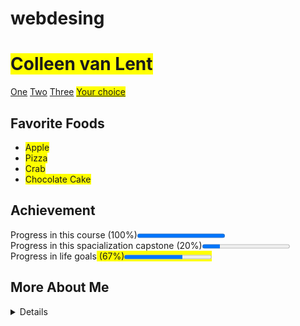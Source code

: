 # webdesing<body>
<h1><span style="background-color: yellow;">Colleen van Lent</span></h1>
<nav><a href="One">One</a>
<a href="Two">Two</a>
<a href="Three">Three</a>
<a href="your choice" style="background-color: yellow;">Your choice</a></nav>
<section>
<h2>Favorite Foods</h2>
<ul>
	<li><span style="background-color: yellow;">Apple</li></span>
	<li><span style="background-color: yellow;">Pizza</li></span>
	<li><span style="background-color: yellow;">Crab</li></span>
	<li><span style="background-color: yellow;">Chocolate Cake</li></span>

</ul>
</section>
<section>
	<h2>Achievement</h2>
	Progress in this course (100%)<progress value="1" max=""></progress><br>
	Progress in this spacialization capstone (20%)<progress value="20" max="100"></progress><br>
	Progress in life goals<span style="background-color: yellow;"> (67%)<progress value="67" max="100"></progress></span>
</section>
<footer>
	<h2>More About Me</h2>
	<details>	<span style="background-color:yellow;" > Lorem ipsum dolor sit amet, consectetur adipisicing elit, sed do eiusmod
	tempor incididunt ut labore et dolore magna aliqua. Ut enim ad minim veniam,

	</span></details><br>

		<img src="newlogo.png">
		This page wase created by <span style="background-color: yellow;">      Anil sahu</span> & Colleen van Lent. To learn more about web design, visit <a href="intro to web design">Intro To Web Design</a>
</footer>
</body>
</html>
